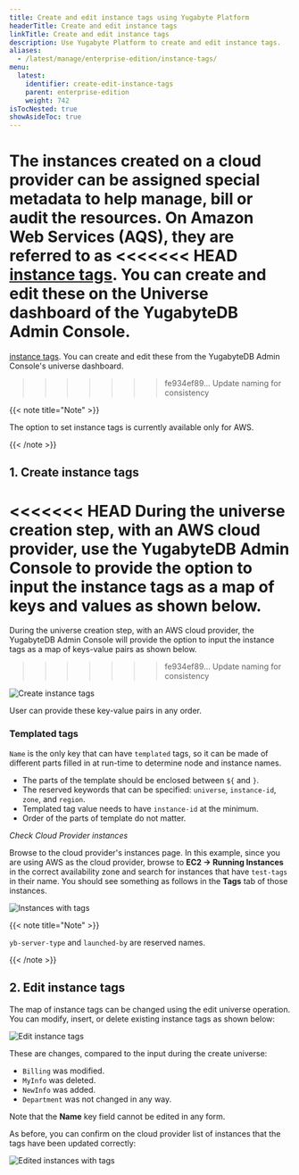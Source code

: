 ```yaml
---
title: Create and edit instance tags using Yugabyte Platform
headerTitle: Create and edit instance tags
linkTitle: Create and edit instance tags
description: Use Yugabyte Platform to create and edit instance tags.
aliases:
  - /latest/manage/enterprise-edition/instance-tags/
menu:
  latest:
    identifier: create-edit-instance-tags
    parent: enterprise-edition
    weight: 742
isTocNested: true
showAsideToc: true
---
```


The instances created on a cloud provider can be assigned special metadata to help manage, bill or audit the resources. On Amazon Web Services (AQS), they are referred to as
<<<<<<< HEAD
[instance tags](https://docs.aws.amazon.com/AWSEC2/latest/UserGuide/Using_Tags.html). You can create and edit these on the **Universe** dashboard of the
YugabyteDB Admin Console.
=======
[instance tags](https://docs.aws.amazon.com/AWSEC2/latest/UserGuide/Using_Tags.html). You can create and edit these from the
YugabyteDB Admin Console's universe dashboard.
>>>>>>> fe934ef89... Update naming for consistency

{{< note title="Note" >}}

The option to set instance tags is currently available only for AWS.

{{< /note >}}

## 1. Create instance tags

<<<<<<< HEAD
During the universe creation step, with an AWS cloud provider, use the YugabyteDB Admin Console to provide the option to input the instance tags as a map of keys and values as shown below.
=======
During the universe creation step, with an AWS cloud provider, the YugabyteDB Admin Console will provide the option to input the instance tags as a map of keys-value pairs as shown below.
>>>>>>> fe934ef89... Update naming for consistency

![Create instance tags](/images/ee/inst-tags-1.png)

User can provide these key-value pairs in any order.

### Templated tags

`Name` is the only key that can have `templated` tags, so it can be made of different parts filled in at run-time to determine node and instance names.

- The parts of the template should be enclosed between `${` and `}`.
- The reserved keywords that can be specified: `universe`, `instance-id`, `zone`, and `region`.
- Templated tag value needs to have `instance-id` at the minimum.
- Order of the parts of template do not matter.

*Check Cloud Provider instances*

Browse to the cloud provider's instances page. In this example, since you are using AWS as the cloud provider, browse to **EC2 -> Running Instances**
in the correct availability zone and search for instances that have `test-tags` in their name. You should see something as follows in the
**Tags** tab of those instances.

![Instances with tags](/images/ee/inst-tags-aws-1.png)

{{< note title="Note" >}}

`yb-server-type` and `launched-by` are reserved names.

{{< /note >}}

## 2. Edit instance tags

The map of instance tags can be changed using the edit universe operation. You can modify, insert, or delete existing instance tags as shown below:

![Edit instance tags](/images/ee/inst-tags-2.png)

These are changes, compared to the input during the create universe:

- `Billing` was modified.
- `MyInfo` was deleted.
- `NewInfo` was added.
- `Department` was not changed in any way.

Note that the **Name** key field cannot be edited in any form.

As before, you can confirm on the cloud provider list of instances that the tags have been updated correctly:

![Edited instances with tags](/images/ee/inst-tags-aws-2.png)
